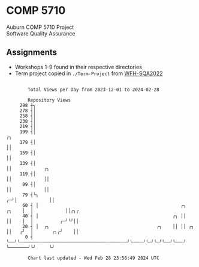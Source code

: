 # COMP 5710
Auburn COMP 5710 Project  
Software Quality Assurance

## Assignments
- Workshops 1-9 found in their respective directories
- Term project copied in `./Term-Project` from [WFH-SQA2022](https://github.com/wumphlett/WFH-SQA2022-AUBURN)

```

        Total Views per Day from 2023-12-01 to 2024-02-28

        Repository Views
     298 ┼╮
     278 ┤│
     258 ┤│
     238 ┤│
     219 ┤│
     199 ┤│                                                                     ╭╮
     179 ┤│                                                                     ││
     159 ┤│                                                                     ││
     139 ┤│                                                                     ││            ╭╮
     119 ┤│                                                                     ││            ││
      99 ┤│                                                                     ││            ││
      79 ┤╰╮                                                                  ╭─╯│            ││
      60 ┤ │                                                     ╭╮     ╭╮    │  │            ││╭╮╭
      40 ┤ │                                                  ╭╮ ││     ││    │  │          ╭─╯╰╯││
      20 ┤ │  ╭╮                                        ╭╮    ││ ││ ╭╮  ││   ╭╯  │       ╭╮╭╯    ││
       0 ┤ ╰──╯╰────────────────────────────────────────╯╰────╯╰─╯╰─╯╰──╯╰───╯   ╰───────╯╰╯     ╰╯

        Chart last updated - Wed Feb 28 23:56:49 2024 UTC
        
```
